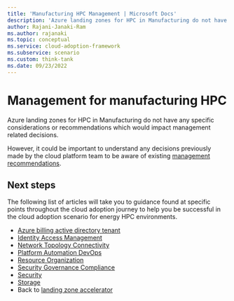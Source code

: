 ```yaml
---
title: 'Manufacturing HPC Management | Microsoft Docs'
description: 'Azure landing zones for HPC in Manufacturing do not have any specific considerations or recommendations which would impact management related decisions.'
author: Rajani-Janaki-Ram
ms.author: rajanaki
ms.topic: conceptual
ms.service: cloud-adoption-framework
ms.subservice: scenario
ms.custom: think-tank
ms.date: 09/23/2022
---
```


# Management for manufacturing HPC

Azure landing zones for HPC in Manufacturing do not have any specific considerations or recommendations which would impact management related decisions.

However, it could be important to understand any decisions previously made by the cloud platform team to be aware of existing [management recommendations](/azure/cloud-adoption-framework/ready/landing-zone/design-area/management).

## Next steps
The following list of articles will take you to guidance found at specific points throughout the cloud adoption journey to help you be successful in the cloud adoption scenario for energy HPC environments.
- [Azure billing active directory tenant](./azure-billing-active-directory-tenant.md)
- [Identity Access Management](./identity-access-management.md)
- [Network Topology Connectivity](./network-topology-connectivity.md)
- [Platform Automation DevOps](./platform-automation-devops.md)
- [Resource Organization](./resource-organization.md)
- [Security Governance Compliance](./security-governance-compliance.md)
- [Security](./security.md)
- [Storage](./storage.md)
- Back to [landing zone accelerator](../azure-hpc-landing-zone-accelator.md)
